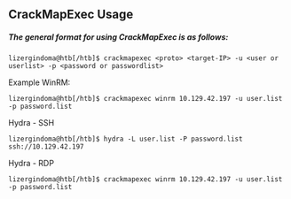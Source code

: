 ## CrackMapExec Usage

##### The general format for using CrackMapExec is as follows:
```shell-session
lizergindoma@htb[/htb]$ crackmapexec <proto> <target-IP> -u <user or userlist> -p <password or passwordlist>
```

 Example WinRM:
```shell-session
lizergindoma@htb[/htb]$ crackmapexec winrm 10.129.42.197 -u user.list -p password.list
```

Hydra - SSH
```shell-session
lizergindoma@htb[/htb]$ hydra -L user.list -P password.list ssh://10.129.42.197
```

Hydra - RDP
```shell-session
lizergindoma@htb[/htb]$ crackmapexec winrm 10.129.42.197 -u user.list -p password.list
```




